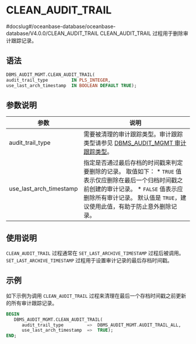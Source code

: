 CLEAN_AUDIT_TRAIL 
======================================
#docslug#/oceanbase-database/oceanbase-database/V4.0.0/CLEAN_AUDIT_TRAIL
CLEAN_AUDIT_TRAIL 过程用于删除审计跟踪记录。

语法 
-----------------------

```sql
DBMS_AUDIT_MGMT.CLEAN_AUDIT_TRAIL(
audit_trail_type         IN PLS_INTEGER,
use_last_arch_timestamp  IN BOOLEAN DEFAULT TRUE);
```



参数说明 
-------------------------



|           参数            |                                                                                                                         说明                                                                                                                          |
|-------------------------|-----------------------------------------------------------------------------------------------------------------------------------------------------------------------------------------------------------------------------------------------------|
| audit_trail_type        | 需要被清理的审计跟踪类型。审计跟踪类型请参见 [DBMS_AUDIT_MGMT 审计跟踪类型](../2.DBMS_AUDIT_MGMT/1.dbms_audit_mgmt-overview.md)。                                                                                                                                                 |
| use_last_arch_timestamp | 指定是否通过最后存档的时间戳来判定要删除的记录。 取值如下： * `TRUE` 值表示仅应删除在最后一个归档时间戳之前创建的审计记录。   * `FALSE` 值表示应删除所有审计记录。    默认值是 `TRUE`，建议使用此值，有助于防止意外删除记录。 |



使用说明 
-------------------------

`CLEAN_AUDIT_TRAIL` 过程通常在 `SET_LAST_ARCHIVE_TIMESTAMP` 过程后被调用。`SET_LAST_ARCHIVE_TIMESTAMP` 过程用于设置审计记录的最后存档时间戳。

示例 
-----------------------

如下示例为调用 `CLEAN_AUDIT_TRAIL` 过程来清理在最后一个存档时间戳之前更新的所有审计跟踪记录。

```sql
BEGIN
   DBMS_AUDIT_MGMT.CLEAN_AUDIT_TRAIL(
      audit_trail_type         =>  DBMS_AUDIT_MGMT.AUDIT_TRAIL_ALL,
      use_last_arch_timestamp  =>  TRUE);
END;
```


